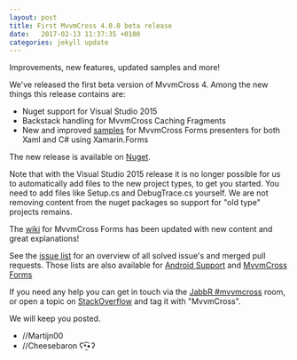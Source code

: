 ```yaml
---
layout: post
title: First MvvmCross 4.0.0 beta release
date:   2017-02-13 11:37:35 +0100
categories: jekyll update
---
```


Improvements, new features, updated samples and more!

We've released the first beta version of MvvmCross 4.  Among the new things this release contains are:

- Nuget support for Visual Studio 2015
- Backstack handling for MvvmCross Caching Fragments
- New and improved [samples](https://github.com/MvvmCross/MvvmCross-Forms/tree/master/Samples) for MvvmCross Forms presenters for both Xaml and C# using Xamarin.Forms

The new release is available on [Nuget](https://www.nuget.org/packages?q=mvvmcross).

Note that with the Visual Studio 2015 release it is no longer possible for us to automatically add files to the new project types, to get you started. You need to add files like Setup.cs and DebugTrace.cs yourself. We are not removing content from the nuget packages so support for "old type" projects remains.

The [wiki](https://github.com/MvvmCross/MvvmCross-Forms/wiki) for MvvmCross Forms has been updated with new content and great explanations!

See the [issue list](https://github.com/MvvmCross/MvvmCross/issues?q=milestone%3A4.0.0+is%3Aclosed) for an overview of all solved issue's and merged pull requests.
Those lists are also available for [Android Support](https://github.com/MvvmCross/MvvmCross-AndroidSupport/issues?q=milestone%3A4.0.0+is%3Aclosed) and [MvvmCross Forms](https://github.com/MvvmCross/MvvmCross-Forms/issues?q=milestone%3A4.0.0+is%3Aclosed)

If you need any help you can get in touch via the [JabbR #mvvmcross](https://jabbr.net/#/rooms/mvvmcross) room, or open a topic on [StackOverflow](http://stackoverflow.com/questions/new/mvvmcross) and tag it with "MvvmCross".

We will keep you posted.

- //Martijn00
- //Cheesebaron ʕ•̫͡•ʔ
